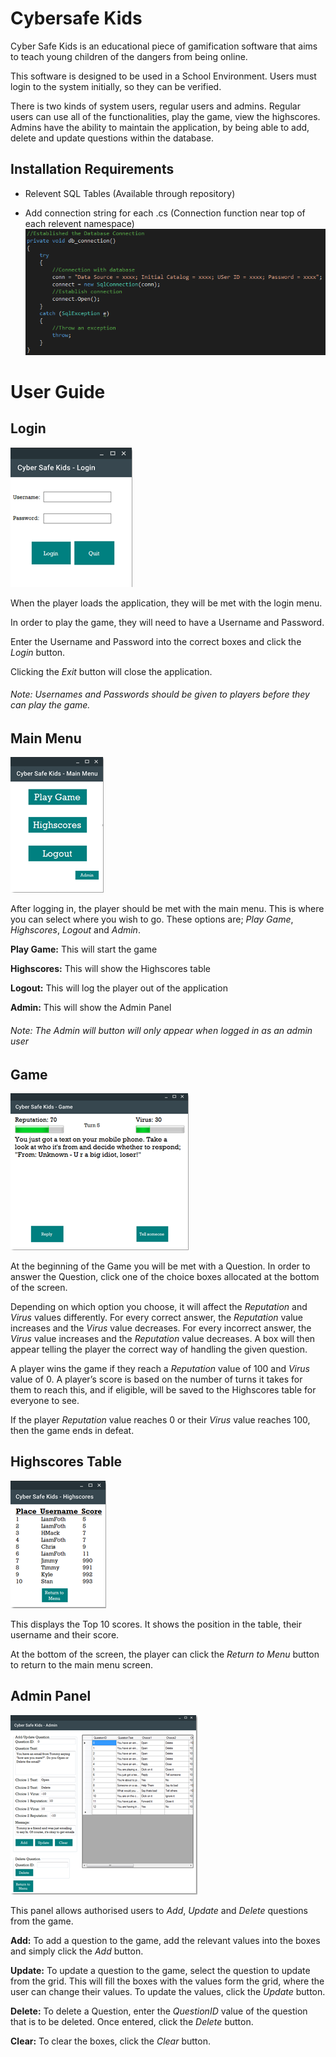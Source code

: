# Cybersafe Kids
Cyber Safe Kids is an educational piece of gamification software that aims to teach young children of the dangers from being online.

This software is designed to be used in a School Environment. Users must login to the system initially, so they can be verified.

There is two kinds of system users, regular users and admins. Regular users can use all of the functionalities, play the game, view the highscores. Admins have the ability to maintain the application, by being able to add, delete and update questions within the database.

## Installation Requirements
* Relevent SQL Tables (Available through repository)

* Add connection string for each .cs (Connection function near top of each relevent namespace)
![alt text](https://github.com/liamfotheringham/Gamification-Software/blob/master/ReadMeImages/cfd214b691c0af7d2c7e2ed651155339.png)

# User Guide
## Login
![alt text](https://github.com/liamfotheringham/Gamification-Software/blob/master/ReadMeImages/Login.png)

When the player loads the application, they will be met with the login menu.

In order to play the game, they will need to have a Username and Password.

Enter the Username and Password into the correct boxes and click the *Login* button.

Clicking the *Exit* button will close the application.

###### Note: Usernames and Passwords should be given to players before they can play the game.

## Main Menu
![alt text](https://github.com/liamfotheringham/Gamification-Software/blob/master/ReadMeImages/Menu.png)

After logging in, the player should be met with the main menu. This is where you can select where you wish to go. These options are; *Play Game*, *Highscores*, *Logout* and *Admin*. 

**Play Game:** This will start the game

**Highscores:** This will show the Highscores table

**Logout:** This will log the player out of the application

**Admin:** This will show the Admin Panel

###### Note: The Admin will button will only appear when logged in as an admin user

## Game
![alt text](https://github.com/liamfotheringham/Gamification-Software/blob/master/ReadMeImages/Game.png)

At the beginning of the Game you will be met with a Question. In order to answer the Question, click one of the choice boxes allocated at the bottom of the screen.

Depending on which option you choose, it will affect the *Reputation* and *Virus* values differently. For every correct answer, the *Reputation* value increases and the *Virus* value decreases. For every incorrect answer, the *Virus* value increases and the *Reputation* value decreases. A box will then appear telling the player the correct way of handling the given question.

A player wins the game if they reach a *Reputation* value of 100 and *Virus* value of 0. A player’s score is based on the number of turns it takes for them to reach this, and if eligible, will be saved to the Highscores table for everyone to see.

If the player *Reputation* value reaches 0 or their *Virus* value reaches 100, then the game ends in defeat.

## Highscores Table
![alt text](https://github.com/liamfotheringham/Gamification-Software/blob/master/ReadMeImages/Highscore.png)

This displays the Top 10 scores. It shows the position in the table, their username and their score.

At the bottom of the screen, the player can click the *Return to Menu* button to return to the main menu screen.

## Admin Panel
![alt text](https://github.com/liamfotheringham/Gamification-Software/blob/master/ReadMeImages/Admin.png)

This panel allows authorised users to *Add*, *Update* and *Delete* questions from the game.

**Add:** To add a question to the game, add the relevant values into the boxes and simply click the *Add* button.

**Update:** To update a question to the game, select the question to update from the grid. This will fill the boxes with the values form the grid, where the user can change their values. To update the values, click the *Update* button.

**Delete:** To delete a Question, enter the *QuestionID* value of the question that is to be deleted. Once entered, click the *Delete* button.

**Clear:** To clear the boxes, click the *Clear* button. 
